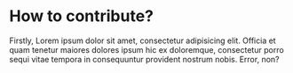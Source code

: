 # How to contribute?

Firstly, Lorem ipsum dolor sit amet, consectetur adipisicing elit. Officia et quam tenetur maiores dolores ipsum hic ex doloremque, consectetur porro sequi vitae tempora in consequuntur provident nostrum nobis. Error, non?